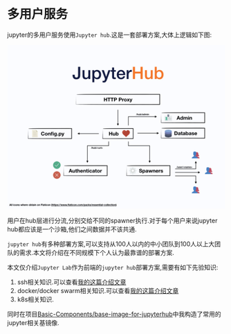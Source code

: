 # 多用户服务

jupyter的多用户服务使用`Jupyter hub`.这是一套部署方案,大体上逻辑如下图:

![jupyter hub](../../source/jupyter/jhub-fluxogram.jpeg)

用户在hub层进行分流,分别交给不同的spawner执行.对于每个用户来说jupyter hub都应该是一个沙箱,他们之间数据并不该共通.

`jupyter hub`有多种部署方案,可以支持从100人以内的中小团队到100人以上大团队的需求.本文将介绍在不同规模下个人认为最靠谱的部署方案.

本文仅介绍`Jupyter Lab`作为前端的`jupyter hub`部署方案,需要有如下先验知识:


1. ssh相关知识.可以查看[我的这篇介绍文章](https://blog.hszofficial.site/introduce/2020/10/22/%E5%85%B3%E4%BA%8Essh%E7%9A%84%E6%8A%80%E5%B7%A7/)
2. docker/docker swarm相关知识.可以查看[我的这篇介绍文章](https://blog.hszofficial.site/TutorialForDocker/#/)
3. k8s相关知识.

同时在项目[Basic-Components/base-image-for-jupyterhub](https://github.com/Basic-Components/base-image-for-jupyterhub)中我构造了常用的jupyter相关基镜像.

